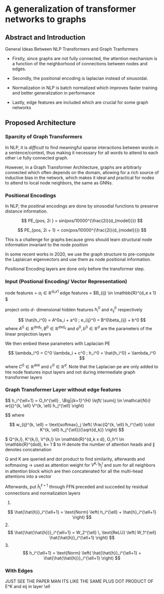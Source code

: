 # A generalization of transformer networks to graphs

## Abstract and Introduction
General Ideas Between NLP Transformers and Graph Tranformers

- Firstly, since graphs are not fully connected, the attention mechanism is a function of the neighborhood of connections between nodes and edges.
- Secondly, the positional encoding is laplacian instead of sinusoidal. 
-  Normalization in NLP is batch normalized which improves faster training and better generalization in performance

- Lastly, edge features are included which are crucial for some graph networks

## Proposed Architecture

### Sparcity of Graph Transformers

In NLP, it is *difficult* to find meaningful sparse interactions between words in a sentence/context, thus making it necessary for all words to attend to each other i.e fully connected graph.

However, in a Graph Transformer Architecture, graphs are arbitrarly connected which often depends on the domain, allowing for a rich source of inductive bias in the network, which makes it ideal and practical for nodes to attend to local node neighbors, the same as GNNs. 

### Positional Encodings

In NLP, the positinal encodings are done by sinosodial functions to preserve distance information.

$$
PE_{pos, 2i } = sin(pos/10000^{\frac{2i}{d_{model}}})
$$

$$
PE_{pos, 2i + 1} = con(pos/10000^{\frac{2i}{d_{model}}})
$$

This is a challenge for graphs because gnns should learn structural node information invariant to the node position

In some recent works in 2020, we use the graph structure to pre-compute the Laplaican eigenvectors and use them as node positional information. 

Positional Encoding layers are done only before the transformer step. 

### Input (Postional Encoding/ Vector Representation)

node features = $a_i \in \mathbb{R}^{d_n x 1}$
edge features = $B_{ij} \in \mathbb{R}^{d_e x 1} $

project onto $d$- dimensional hidden features $h_i^0$ and $e_{ij}^0$ respectively

$$
\hat{h_i^0} = A^0a_i + a^0 ; e_{ij}^0 = B^0\beta_{ij} + b^0
$$
where $A^0 \in \mathbb{R}^{dxd_n}, B^0 \in \mathbb{R}^{dxd_e}$ and $a^0, b^0 \in \mathbb{R}^d$ are the parameters of the linear projection layers

We then embed these parameters with Laplacian PE

$$
\lambda_i^0 = C^0 \lambda_i + c^0 ; h_i^0 = \hat{h_i^0} + \lambda_i^0
$$
where $C^0 \in \mathbb{R}^{dxk}$ and $c^0 \in \mathbb{R}^d$. Note that the Laplacian pe are only added to hte node features input layers and not during intermediate graph transformer layers

### Graph Transformer Layer without edge features


$$
h_i^{\ell+1} = O_h^{\ell} \, \Big\|_{k=1}^{H} \left( \sum_{j \in \mathcal{N}_i} w_{ij}^{k, \ell} V^{k, \ell} h_j^{\ell} \right)

$$
where 

$$
w_{ij}^{k, \ell} = \text{softmax}_j \left( \frac{Q^{k, \ell} h_i^{\ell} \cdot K^{k, \ell} h_j^{\ell}}{\sqrt{d_k}} \right)
$$

$
Q^{k,l}, K^{k,l}, V^{k,l} \in \mathbb{R}^{d_k x d}, O_h^l \in \mathbb{R}^{dxd}, k= 1
$ to H denote the number of attention heads and $\Big\|$ denotes concatenation

Q and K are queried and dot product to find similarity, afterwards and softmaxing -> used as attention weight for $V^{k,l}h_j^l$ and sum for all neighbors in attention block which are then concatenated for all the multi-head attentions into a vector

Afterwards, put $\hat{h}_i^{\ell + 1}$ through FFN preceded and succeded by residual connections and normalization layers

1. 
$$
\hat{\hat{h}}_i^{\ell+1} = \text{Norm} \left( h_i^{\ell} + \hat{h}_i^{\ell+1} \right)
$$
2.
$$
\hat{\hat{\hat{h}}}_i^{\ell+1} = W_2^{\ell} \, \text{ReLU} \left( W_1^{\ell} \hat{\hat{h}}_i^{\ell+1} \right)
$$
3.
$$
h_i^{\ell+1} = \text{Norm} \left( \hat{\hat{h}}_i^{\ell+1} + \hat{\hat{\hat{h}}}_i^{\ell+1} \right)
$$


### With Edges

JUST SEE THE PAPER MAN ITS LIKE THE SAME PLUS DOT PRODUCT OF E^K and eij in layer \ell







